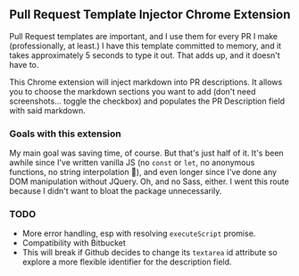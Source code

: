 ## Pull Request Template Injector Chrome Extension
Pull Request templates are important, and I use them for every PR I make (professionally, at least.) I have this template committed to memory, and it takes approximately 5 seconds to type it out. That adds up, and it doesn't have to.

This Chrome extension will inject markdown into PR descriptions. It allows you to choose the markdown sections you want to add (don't need screenshots... toggle the checkbox) and populates the PR Description field with said markdown.

### Goals with this extension
My main goal was saving time, of course. But that's just half of it. It's been awhile since I've written vanilla JS (no `const` or `let`, no anonymous functions, no string interpolation :see_no_evil:), and even longer since I've done any DOM manipulation without JQuery. Oh, and no Sass, either. I went this route because I didn't want to bloat the package unnecessarily. 

### TODO
* More error handling, esp with resolving `executeScript` promise.
* Compatibility with Bitbucket
* This will break if Github decides to change its `textarea` id attribute so explore a more flexible identifier for the description field.




